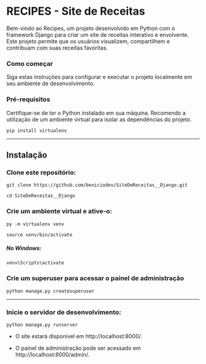 # RECIPES - Site de Receitas
Bem-vindo ao Recipes, um projeto desenvolvido em Python com o framework Django para criar um site de receitas interativo e envolvente. Este projeto permite que os usuários visualizem, compartilhem e contribuam com suas receitas favoritas.

### Como começar
Siga estas instruções para configurar e executar o projeto localmente em seu ambiente de desenvolvimento.

### Pré-requisitos
Certifique-se de ter o Python instalado em sua máquina. Recomendo a utilização de um ambiente virtual para isolar as dependências do projeto.

`pip install virtualenv`

<hr>

## Instalação

### Clone este repositório:
`git clone https://github.com/beniciodev/SiteDeReceitas__Django.git`

`cd SiteDeReceitas__Django` 

###  Crie um ambiente virtual e ative-o:
`py -m virtualenv venv`

`source venv/bin/activate`  

##### No Windows: 

`venv\Scripts\activate`

### Crie um superuser para acessar o painel de administração

`python manage.py createsuperuser`


<hr>


### Inicie o servidor de desenvolvimento:
`python manage.py runserver`

- O site estará disponível em http://localhost:8000/. 

- O painel de administração pode ser acessado em http://localhost:8000/admin/.

